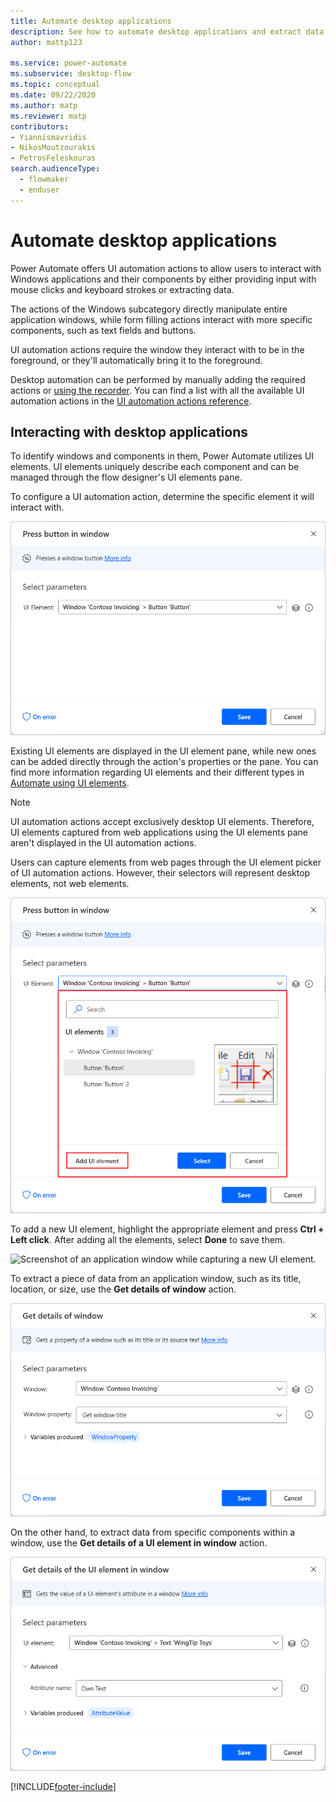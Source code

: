 ```yaml
---
title: Automate desktop applications
description: See how to automate desktop applications and extract data from them.
author: mattp123

ms.service: power-automate
ms.subservice: desktop-flow
ms.topic: conceptual
ms.date: 09/22/2020
ms.author: matp
ms.reviewer: matp
contributors:
- Yiannismavridis
- NikosMoutzourakis
- PetrosFeleskouras
search.audienceType: 
  - flowmaker
  - enduser
---
```


# Automate desktop applications

Power Automate offers UI automation actions to allow users to interact with Windows applications and their components by either providing input with mouse clicks and keyboard strokes or extracting data.

The actions of the Windows subcategory directly manipulate entire application windows, while form filling actions interact with more specific components, such as text fields and buttons.

UI automation actions require the window they interact with to be in the foreground, or they'll automatically bring it to the foreground.

Desktop automation can be performed by manually adding the required actions or [using the recorder](recording-flow.md). You can find a list with all the available UI automation actions in the [UI automation actions reference](actions-reference/uiautomation.md).

## Interacting with desktop applications

To identify windows and components in them, Power Automate utilizes UI elements. UI elements uniquely describe each component and can be managed through the flow designer's UI elements pane.

To configure a UI automation action, determine the specific element it will interact with.

![Screenshot of the Press button in window action.](./media/ui-automation/press-button-in-window-action.png)

Existing UI elements are displayed in the UI element pane, while new ones can be added directly through the action's properties or the pane. You can find more information regarding UI elements and their different types in [Automate using UI elements](ui-elements.md).

> [!NOTE]
> UI automation actions accept exclusively desktop UI elements. Therefore, UI elements captured from web applications using the UI elements pane aren't displayed in the UI automation actions.
>
>Users can capture elements from web pages through the UI element picker of UI automation actions. However, their selectors will represent desktop elements, not web elements.

![Screenshot of the available UI elemets in the Press button in window action.](./media/ui-automation/adding-new-elements-through-a-ui-action.png)

To add a new UI element, highlight the appropriate element and press **Ctrl + Left click**. After adding all the elements, select **Done** to save them.

![Screenshot of an application window while capturing a new UI element.](./media/ui-automation/capturing-new-ui-elements.png)

To extract a piece of data from an application window, such as its title, location, or size, use the **Get details of window** action.

![Screenshot of the Get details of window action.](./media/ui-automation/get-details-of-window-action.png)

On the other hand, to extract data from specific components within a window, use the **Get details of a UI element in window** action.

![Screenshot of the Get details of a UI element in window action.](./media/ui-automation/get-details-of-a-ui-element-in-window.png)

[!INCLUDE[footer-include](../includes/footer-banner.md)]
